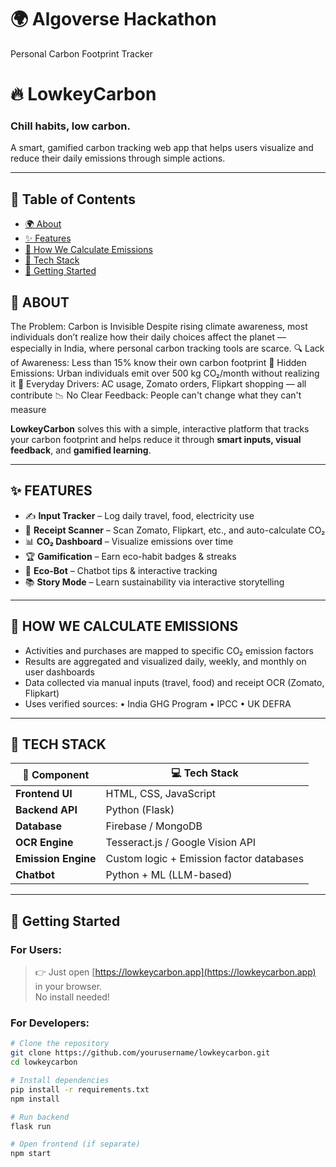# 🌍 **Algoverse Hackathon**
Personal Carbon Footprint Tracker
# 🔥 LowkeyCarbon
### Chill habits, low carbon.

A smart, gamified carbon tracking web app that helps users visualize and reduce their daily emissions through simple actions.

---
## 📌 Table of Contents

- [🌍 About](#-about)
- [✨ Features](#-features)
- [🧠 How We Calculate Emissions](#-how-we-calculate-emissions)
- [🧰 Tech Stack](#-tech-stack)
- [🚀 Getting Started](#-getting-started)

## 📖 ABOUT
The Problem: Carbon is Invisible
 Despite rising climate awareness, most individuals don’t realize how their daily choices affect the planet — especially in
 India, where personal carbon tracking tools are scarce.
 🔍 Lack of Awareness: Less than 15% know their own carbon footprint
 🌆 Hidden Emissions: Urban individuals emit over 500 kg CO₂/month without realizing it
 🛒 Everyday Drivers: AC usage, Zomato orders, Flipkart shopping — all contribute
 📉 No Clear Feedback: People can't change what they can't measure

**LowkeyCarbon** solves this with a simple, interactive platform that tracks your carbon footprint and helps reduce it through **smart inputs, visual feedback**, and **gamified learning**.

---

## ✨ FEATURES

- ✍️ **Input Tracker** – Log daily travel, food, electricity use  
- 📸 **Receipt Scanner** – Scan Zomato, Flipkart, etc., and auto-calculate CO₂  
- 📊 **CO₂ Dashboard** – Visualize emissions over time  
- 🏆 **Gamification** – Earn eco-habit badges & streaks  
- 🤖 **Eco-Bot** – Chatbot tips & interactive tracking  
- 📚 **Story Mode** – Learn sustainability via interactive storytelling  

---

## 🧠 HOW WE CALCULATE EMISSIONS

- Activities and purchases are mapped to specific CO₂ emission
  factors
- Results are aggregated and visualized daily, weekly, and monthly
  on user dashboards
- Data collected via manual inputs (travel, food) and receipt OCR
  (Zomato, Flipkart)
 - Uses verified sources:
  • India GHG Program
  • IPCC
  • UK DEFRA

---

## 🧱 TECH STACK

| 🔧 Component        | 💻 Tech Stack                              |
|--------------------|--------------------------------------------|
| **Frontend UI**     | HTML, CSS, JavaScript                      |
| **Backend API**     | Python (Flask)                             |
| **Database**        | Firebase / MongoDB                         |
| **OCR Engine**      | Tesseract.js / Google Vision API           |
| **Emission Engine** | Custom logic + Emission factor databases   |
| **Chatbot**         | Python + ML (LLM-based)                    |

---
## 🚀 Getting Started

### For Users:

> 👉 Just open [https://lowkeycarbon.app](https://lowkeycarbon.app) in your browser.  
> No install needed!

### For Developers:

```bash
# Clone the repository
git clone https://github.com/yourusername/lowkeycarbon.git
cd lowkeycarbon

# Install dependencies
pip install -r requirements.txt
npm install

# Run backend
flask run

# Open frontend (if separate)
npm start




